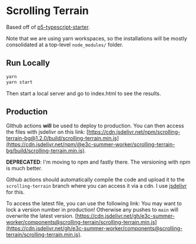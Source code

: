 # Scrolling Terrain

Based off of [p5-typescript-starter](https://github.com/Gaweph/p5-typescript-starter).

Note that we are using yarn workspaces, so the installations will be mostly consolidated at a top-level `node_modules/` folder.

## Run Locally

```bash
yarn
yarn start
```

Then start a local server and go to index.html to see the results.

## Production

GIthub actions **will** be used to deploy to production. You can then access the files with jsdelivr on this link:
[https://cdn.jsdelivr.net/npm/scrolling-terrain-bg@1.2.0/build/scrolling-terrain.min.js](https://cdn.jsdelivr.net/npm/@e3c-summer-worker/scrolling-terrain-bg/build/scrolling-terrain.min.js).

**DEPRECATED**: I'm moving to npm and fastly there. The versioning with npm is much better.

Github actions should automatically compile the code and upload it to the `scrolling-terrain` branch where you can access it via a cdn.
I use [jsdelivr](https://www.jsdelivr.com/) for this.

To access the latest file, you can use the following link:
You may want to lock a version number in production! Otherwise any pushes to `main` will overwrite the latest version.
[https://cdn.jsdelivr.net/gh/e3c-summer-worker/components@scrolling-terrain/scrolling-terrain.min.js](https://cdn.jsdelivr.net/gh/e3c-summer-worker/components@scrolling-terrain/scrolling-terrain.min.js).
